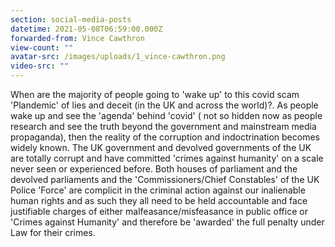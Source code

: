 ```yaml
---
section: social-media-posts
datetime: 2021-05-08T06:59:00.000Z
forwarded-from: Vince Cawthron
view-count: ""
avatar-src: /images/uploads/1_vince-cawthron.png
video-src: ""
---
```

When are the majority of people going to 'wake up' to this covid scam 'Plandemic' of lies and deceit (in the UK and across the world)?. As people wake up and see the 'agenda' behind 'covid' ( not so hidden now as people research and see the truth beyond the government and mainstream media propaganda), then the reality of the corruption and indoctrination becomes widely known. The UK government and devolved governments of the UK are totally corrupt and have committed 'crimes against humanity' on a scale never seen or experienced before. Both houses of parliament and the devolved parliaments and the 'Commissioners/Chief Constables' of the UK Police 'Force' are complicit in the criminal action against our inalienable human rights and as such they all need to be held accountable and face justifiable charges of either malfeasance/misfeasance in public office or 'Crimes against Humanity' and therefore be 'awarded' the full penalty under Law for their crimes.
